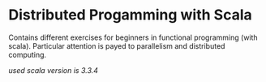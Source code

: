 # Distributed Progamming with Scala
Contains different exercises for beginners in functional programming (with scala). Particular attention is payed to parallelism and distributed computing.

*used scala version is 3.3.4*
